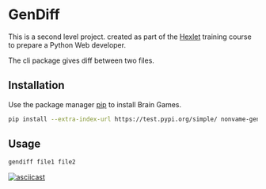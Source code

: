 # GenDiff

This is a second level project. created as part of the [Hexlet](https://ru.hexlet.io/) training course to prepare a Python Web developer.

The cli package gives diff between two files.

## Installation

Use the package manager [pip](https://pip.pypa.io/en/stable/) to install Brain Games.

```bash
pip install --extra-index-url https://test.pypi.org/simple/ nonvame-gendiff
```

## Usage

```bash
gendiff file1 file2
```

[![asciicast](https://asciinema.org/a/ZTpmGbA920z9UJIxrdIIxMgyo.svg)](https://asciinema.org/a/ZTpmGbA920z9UJIxrdIIxMgyo)
